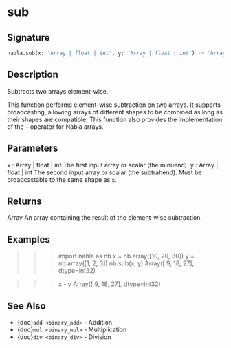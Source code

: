 # sub

## Signature

```python
nabla.sub(x: 'Array | float | int', y: 'Array | float | int') -> 'Array'
```

## Description

Subtracts two arrays element-wise.

This function performs element-wise subtraction on two arrays. It supports
broadcasting, allowing arrays of different shapes to be combined as long
as their shapes are compatible. This function also provides the
implementation of the `-` operator for Nabla arrays.

Parameters
----------
x : Array | float | int
The first input array or scalar (the minuend).
y : Array | float | int
The second input array or scalar (the subtrahend). Must be
broadcastable to the same shape as `x`.

Returns
-------
Array
An array containing the result of the element-wise subtraction.

Examples
--------
>>> import nabla as nb
>>> x = nb.array([10, 20, 30])
>>> y = nb.array([1, 2, 3])
>>> nb.sub(x, y)
Array([ 9, 18, 27], dtype=int32)

>>> x - y
Array([ 9, 18, 27], dtype=int32)

## See Also

- {doc}`add <binary_add>` - Addition
- {doc}`mul <binary_mul>` - Multiplication
- {doc}`div <binary_div>` - Division

